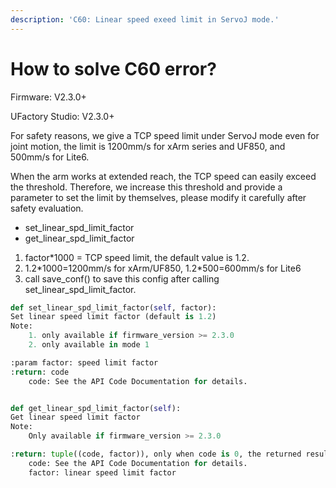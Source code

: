 ```yaml
---
description: 'C60: Linear speed exeed limit in ServoJ mode.'
---
```


# How to solve C60 error?

Firmware: V2.3.0+

UFactory Studio: V2.3.0+



For safety reasons, we give a TCP speed limit under ServoJ mode even for joint motion, the limit is 1200mm/s for xArm series and UF850, and 500mm/s for Lite6.



When the arm works at extended reach, the TCP speed can easily exceed the threshold. Therefore, we increase this threshold and provide a parameter to set the limit by themselves, please modify it carefully after safety evaluation.



* set\_linear\_spd\_limit\_factor
* get\_linear\_spd\_limit\_factor

1. factor\*1000 = TCP speed limit, the default value is 1.2.
2. 1.2\*1000=1200mm/s for xArm/UF850,  1.2\*500=600mm/s for Lite6
3. call save\_conf() to save this config after calling set\_linear\_spd\_limit\_factor.



```python
def set_linear_spd_limit_factor(self, factor):
Set linear speed limit factor (default is 1.2)
Note:
    1. only available if firmware_version >= 2.3.0
    2. only available in mode 1

:param factor: speed limit factor
:return: code
    code: See the API Code Documentation for details.


def get_linear_spd_limit_factor(self):
Get linear speed limit factor
Note:
    Only available if firmware_version >= 2.3.0

:return: tuple((code, factor)), only when code is 0, the returned result is correct.
    code: See the API Code Documentation for details.
    factor: linear speed limit factor
```



